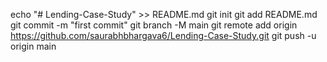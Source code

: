 echo "# Lending-Case-Study" >> README.md
git init
git add README.md
git commit -m "first commit"
git branch -M main
git remote add origin https://github.com/saurabhbhargava6/Lending-Case-Study.git
git push -u origin main




